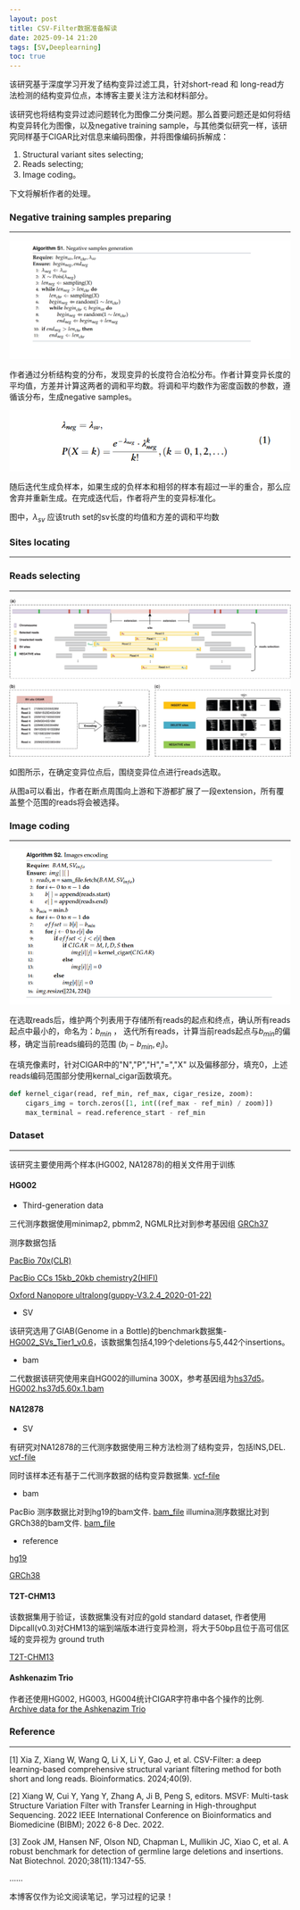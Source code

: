 ```yaml
---
layout: post
title: CSV-Filter数据准备解读
date: 2025-09-14 21:20
tags: [SV,Deeplearning]
toc: true
---
```



该研究基于深度学习开发了结构变异过滤工具，针对short-read 和 long-read方法检测的结构变异位点，本博客主要关注方法和材料部分。

该研究也将结构变异过滤问题转化为图像二分类问题。那么首要问题还是如何将结构变异转化为图像，以及negative training sample，与其他类似研究一样，该研究同样基于CIGAR比对信息来编码图像，并将图像编码拆解成：
1. Structural variant sites selecting; 
2. Reads selecting; 
3. Image coding。


下文将解析作者的处理。

### Negative training samples preparing
---
![image.png](https://raw.githubusercontent.com/kunmonster/note_pic/main/note/202509141707109.png)


作者通过分析结构变的分布，发现变异的长度符合泊松分布。作者计算变异长度的平均值，方差并计算这两者的调和平均数。将调和平均数作为密度函数的参数，遵循该分布，生成negative samples。

![image.png](https://raw.githubusercontent.com/kunmonster/note_pic/main/note/202509141956013.png)


随后迭代生成负样本，如果生成的负样本和相邻的样本有超过一半的重合，那么应舍弃并重新生成。在完成迭代后，作者将产生的变异标准化。


图中，$\lambda_{sv}$ 应该truth set的sv长度的均值和方差的调和平均数

### Sites locating
---


### Reads selecting
---
![image.png](https://raw.githubusercontent.com/kunmonster/note_pic/main/note/202509141638127.png)

如图所示，在确定变异位点后，围绕变异位点进行reads选取。

从图a可以看出，作者在断点周围向上游和下游都扩展了一段extension，所有覆盖整个范围的reads将会被选择。


### Image coding
---

![CSV-Filter-img-coding.png](https://raw.githubusercontent.com/kunmonster/note_pic/main/note/202509141704588.png)


在选取reads后，维护两个列表用于存储所有reads的起点和终点，确认所有reads起点中最小的，命名为：$b_{min}$ ，  迭代所有reads，计算当前reads起点与$b_{min}$的偏移，确定当前reads编码的范围 ($b_{i} - b_{min},e_{i}$)。

在填充像素时，针对CIGAR中的"N","P","H","=","X" 以及偏移部分，填充0，上述reads编码范围部分使用kernal_cigar函数填充。


```python
def kernel_cigar(read, ref_min, ref_max, cigar_resize, zoom):
	cigars_img = torch.zeros([1, int((ref_max - ref_min) / zoom)])
	max_terminal = read.reference_start - ref_min
```



### Dataset
---

该研究主要使用两个样本(HG002, NA12878)的相关文件用于训练


#### HG002

- Third-generation data

三代测序数据使用minimap2, pbmm2, NGMLR比对到参考基因组 [GRCh37](https://ftp.ensembl.org/pub/release-75/fasta/homo_sapiens/dna/Homo_sapiens.GRCh37.75.dna.primary_assembly.fa.gz)

测序数据包括

[PacBio 70x(CLR)](https://ftp-trace.ncbi.nlm.nih.gov/ReferenceSamples/giab/data/AshkenazimTrio/HG002_NA24385_son/PacBio_MtSinai_NIST/)

[PacBio CCs 15kb_20kb chemistry2(HIFI)](https://ftp-trace.ncbi.nlm.nih.gov/ReferenceSamples/giab/data/AshkenazimTrio/HG002_NA24385_son/PacBio_CCS_15kb_20kb_chemistry2/reads/)

[Oxford Nanopore ultralong(guppy-V3.2.4_2020-01-22)](ftp://ftp-trace.ncbi.nlm.nih.gov/ReferenceSamples/giab/data/AshkenazimTrio/HG002_NA24385_son/Ultralong_OxfordNanopore/guppy-V3.2.4_2020-01-22/HG002_ONT-UL_GIAB_20200122.fastq.gz)

- SV

该研究选用了GIAB(Genome in a Bottle)的benchmark数据集-[HG002_SVs_Tier1_v0.6](https://ftp-trace.ncbi.nlm.nih.gov/ReferenceSamples/giab/data/AshkenazimTrio/analysis/NIST_SVs_Integration_v0.6/)，该数据集包括4,199个deletions与5,442个insertions。


- bam

二代数据该研究使用来自HG002的illumina 300X，参考基因组为[hs37d5](https://ftp-trace.ncbi.nih.gov/1000genomes/ftp/technical/reference/phase2_reference_assembly_sequence/hs37d5.fa.gz)。[HG002.hs37d5.60x.1.bam](https://ftp-trace.ncbi.nlm.nih.gov/giab/ftp/data/AshkenazimTrio/HG002_NA24385_son/NIST_HiSeq_HG002_Homogeneity-10953946/NHGRI_Illumina300X_AJtrio_novoalign_bams/HG002.hs37d5.60x.1.bam)

#### NA12878


- SV

有研究对NA12878的三代测序数据使用三种方法检测了结构变异，包括INS,DEL. [vcf-file](https://ftp.ncbi.nlm.nih.gov/giab/ftp/data/NA12878/NA12878_PacBio_MtSinai/NA12878.sorted.vcf.gz) 

同时该样本还有基于二代测序数据的结构变异数据集. [vcf-file](ftp://ftp.1000genomes.ebi.ac.uk/vol1/ftp/phase3/integrated_sv_map/supporting/GRCh38_positions/ALL.wgs.mergedSV.v8.20130502.svs.genotypes.GRCh38.vcf.gz.)


- bam

PacBio 测序数据比对到hg19的bam文件. [bam_file](https://ftp.ncbi.nlm.nih.gov/giab/ftp/data/NA12878/NA12878_PacBio_MtSinai/sorted_final_merged.bam)
illumina测序数据比对到GRCh38的bam文件. [bam_file](ftp://ftp.sra.ebi.ac.uk/vol1/run/ERR194/ERR194147/NA12878_S1.bam)


- reference

[hg19](http://hgdownload.cse.ucsc.edu/goldenPath/hg19/bigZips/chromFa.tar.gz)

[GRCh38](https://ftp-trace.ncbi.nih.gov/1000genomes/ftp/technical/reference/GRCh38_reference_genome/GRCh38_full_analysis_set_plus_decoy_hla.fa)

#### T2T-CHM13

该数据集用于验证，该数据集没有对应的gold standard dataset, 作者使用Dipcall(v0.3)对CHM13的端到端版本进行变异检测，将大于50bp且位于高可信区域的变异视为 ground truth

[T2T-CHM13](https://github.com/marbl/CHM13)



#### Ashkenazim Trio

作者还使用HG002, HG003, HG004统计CIGAR字符串中各个操作的比例. [Archive data for the Ashkenazim Trio](https://ftp.ncbi.nih.gov/giab/ftp/data/AshkenazimTrio/)




### Reference
---
\[1\] Xia Z, Xiang W, Wang Q, Li X, Li Y, Gao J, et al. CSV-Filter: a deep learning-based comprehensive structural variant filtering method for both short and long reads. Bioinformatics. 2024;40(9).

\[2\] Xiang W, Cui Y, Yang Y, Zhang A, Ji B, Peng S, editors. MSVF: Multi-task Structure Variation Filter with Transfer Learning in High-throughput Sequencing. 2022 IEEE International Conference on Bioinformatics and Biomedicine (BIBM); 2022 6-8 Dec. 2022.

\[3\] Zook JM, Hansen NF, Olson ND, Chapman L, Mullikin JC, Xiao C, et al. A robust benchmark for detection of germline large deletions and insertions. Nat Biotechnol. 2020;38(11):1347-55.

……

本博客仅作为论文阅读笔记，学习过程的记录！